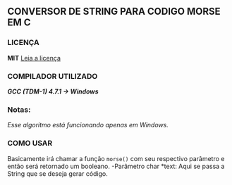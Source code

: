 ## CONVERSOR DE STRING PARA CODIGO MORSE EM C

### LICENÇA
**MIT**
[Leia a licença](LICENSE)

### COMPILADOR UTILIZADO
***GCC (TDM-1) 4.7.1 -> Windows***

### Notas:
*Esse algoritmo está funcionando apenas em Windows.*

### COMO USAR
Basicamente irá chamar a função `morse()` com seu respectivo parâmetro e então será retornado um booleano.
-Parâmetro char *text: Aqui se passa a String que se deseja gerar código.
